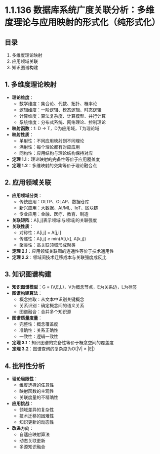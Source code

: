 # 1.1.136 数据库系统广度关联分析：多维度理论与应用映射的形式化（纯形式化）

## 目录

1. 多维度理论映射
2. 应用领域关联
3. 知识图谱构建

## 1. 多维度理论映射

- **理论维度**：
  - 数学维度：集合论、代数、拓扑、概率论
  - 逻辑维度：一阶逻辑、模态逻辑、时态逻辑
  - 计算维度：算法复杂度、计算模型、并行计算
  - 系统维度：分布式系统、网络理论、控制理论
- **映射函数**：f: D → T，D为应用域，T为理论域
- **映射性质**：
  - 单射性：不同应用映射到不同理论
  - 满射性：每个理论都有对应应用
  - 同构性：应用结构与理论结构保持对应
- **定理 1.1**：理论映射的完备性等价于应用覆盖度
- **定理 1.2**：多维映射的交集等价于理论融合点

## 2. 应用领域关联

- **应用领域分类**：
  - 传统应用：OLTP、OLAP、数据仓库
  - 新兴应用：大数据、AI/ML、IoT、区块链
  - 专业应用：金融、医疗、教育、制造
- **关联矩阵**：A[i,j]表示领域i与领域j的关联强度
- **关联性质**：
  - 对称性：A[i,j] = A[j,i]
  - 传递性：A[i,j] ≥ min(A[i,k], A[k,j])
  - 聚类性：高关联领域形成聚类
- **定理 2.1**：应用领域关联图的连通性等价于技术通用性
- **定理 2.2**：领域间技术迁移成本与关联强度成反比

## 3. 知识图谱构建

- **知识图谱模型**：G = (V,E,L)，V为概念节点，E为关系边，L为标签
- **图谱构建算法**：
  - 概念抽取：从文本中识别关键概念
  - 关系识别：确定概念间的语义关系
  - 图谱融合：合并多个知识源
- **图谱质量度量**：
  - 完整性：概念覆盖度
  - 准确性：关系正确性
  - 一致性：逻辑一致性
- **定理 3.1**：知识图谱的完备性等价于概念空间的覆盖度
- **定理 3.2**：图谱查询的复杂度为O(|V| × |E|)

## 4. 批判性分析

- **理论局限性**：
  - 维度选择的任意性
  - 映射函数的主观性
  - 关联度量的不精确性
- **应用挑战**：
  - 领域差异的复杂性
  - 技术迁移的困难性
  - 知识更新的动态性
- **改进方向**：
  - 自适应映射算法
  - 动态关联更新
  - 多源知识融合
